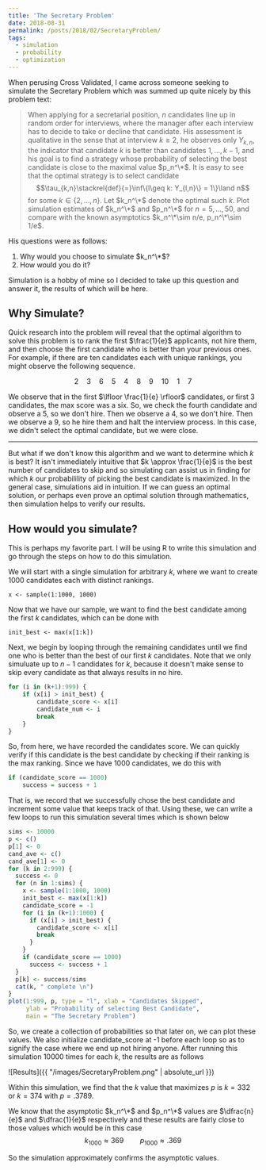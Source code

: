 ```yaml
---
title: 'The Secretary Problem'
date: 2018-08-31
permalink: /posts/2018/02/SecretaryProblem/
tags:
  - simulation
  - probability
  - optimization
---
```


When perusing Cross Validated, I came across someone seeking to simulate the Secretary Problem which was summed up quite nicely by this problem text:

>When applying for a secretarial position, $n$ candidates line up in random order for interviews, where the manager after each interview has to decide to take or decline that candidate. His assessment is qualitative in the sense that at interview $k\geq 2$, he observes only $Y_{k,n}$, the indicator that candidate $k$ is better than candidates $1,\ldots,k−1,$ and his goal is to find a strategy whose probability of selecting the best candidate is close to the maximal value $p_n^\*$. It is easy to see that the optimal strategy is to select candidate 
$$\tau_{k,n}\stackrel{def}{=}\inf\{l\geq k: Y_{l,n}\} = 1\}\land n$$
for some $k\in\{2,\ldots,n\}$. Let $k_n^\*$ denote the optimal such $k$. Plot simulation estimates of $k_n^\*$ and $p_n^\*$ for $n = 5,\ldots, 50,$ and compare with the known asymptotics $k_n^\*\sim n/e, p_n^\*\sim 1/e$.

His questions were as follows:

1. Why would you choose to simulate $k_n^\*$?
1. How would you do it?

Simulation is a hobby of mine so I decided to take up this question and answer it, the results of which will be here.

## Why Simulate?

Quick research into the problem will reveal that the optimal algorithm to solve this problem is to rank the first $\frac{1}{e}$ applicants, not hire them, and then choose the first candidate who is better than your previous ones. For example, if there are ten candidates each with unique rankings, you might observe the following sequence.

$$2 \quad 3 \quad 6 \quad 5 \quad 4 \quad 8 \quad 9 \quad 10 \quad 1 \quad 7$$

We observe that in the first $\lfloor \frac{1}{e} \rfloor$ candidates, or first 3 candidates, the max score was a six. So, we check the fourth candidate and observe a 5, so we don't hire. Then we observe a 4, so we don't hire. Then we observe a 9, so he hire them and halt the interview process. In this case, we didn't select the optimal candidate, but we were close.

---

But what if we don't know this algorithm and we want to determine which $k$ is best? It isn't immediately intuitive that $k \approx \frac{1}{e}$ is the best number of candidates to skip and so simulating can assist us in finding for which $k$ our probabilility of picking the best candidate is maximized. In the general case, simulations aid in intuition. If we can guess an optimal solution, or perhaps even prove an optimal solution through mathematics, then simulation helps to verify our results.

## How would you simulate?

This is perhaps my favorite part. I will be using R to write this simulation and go through the steps on how to do this simulation.

We will start with a single simulation for arbitrary $k$, where we want to create 1000 candidates each with distinct rankings.

`x <- sample(1:1000, 1000)`

Now that we have our sample, we want to find the best candidate among the first $k$ candidates, which can be done with

`init_best <- max(x[1:k])`

Next, we begin by looping through the remaining candidates until we find one who is better than the best of our first $k$ candidates. Note that we only simuluate up to $n-1$ candidates for $k$, because it doesn't make sense to skip every candidate as that always results in no hire.

```R
for (i in (k+1):999) {
	if (x[i] > init_best) {
		candidate_score <- x[i]
		candidate_num <- i
		break
	}
}
```

So, from here, we have recorded the candidates score. We can quickly verify if this candidate is the best candidate by checking if their ranking is the max ranking. Since we have 1000 candidates, we do this with

```R
if (candidate_score == 1000)
	success = success + 1
```

That is, we record that we successfully chose the best candidate and increment some value that keeps track of that. Using these, we can write a few loops to run this simulation several times which is shown below

```R
sims <- 10000
p <- c()
p[1] <- 0
cand_ave <- c()
cand_ave[1] <- 0
for (k in 2:999) {
  success <- 0
  for (n in 1:sims) {
    x <- sample(1:1000, 1000)
    init_best <- max(x[1:k])
    candidate_score = -1
    for (i in (k+1):1000) {
      if (x[i] > init_best) {
        candidate_score <- x[i]
        break
      }
    }
    if (candidate_score == 1000)
      success <- success + 1
  }
  p[k] <- success/sims
  cat(k, " complete \n")
}
plot(1:999, p, type = "l", xlab = "Candidates Skipped",
     ylab = "Probability of selecting Best Candidate",
     main = "The Secretary Problem")
```

So, we create a collection of probabilities so that later on, we can plot these values. We also initialize candidate_score at -1 before each loop so as to signify the case where we end up not hiring anyone. After running this simulation 10000 times for each $k$, the results are as follows

![Results]({{ "/images/SecretaryProblem.png" | absolute_url }})

Within this simulation, we find that the $k$ value that maximizes $p$ is
$k = 332$ or $k = 374$ with $p = .3789$.

We know that the asymptotic $k_n^\*$ and $p_n^\*$ values are $\dfrac{n}{e}$ and $\dfrac{1}{e}$ respectively and these results are fairly close to those values which would be in this case
$$k_{1000} \approx 369 \quad \quad p_{1000} \approx .369$$

So the simulation approximately confirms the asymptotic values.